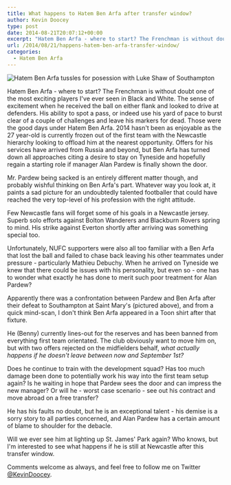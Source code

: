 ```yaml
---
title: What happens to Hatem Ben Arfa after transfer window?
author: Kevin Doocey
type: post
date: 2014-08-21T20:07:12+00:00
excerpt: "Hatem Ben Arfa - where to start? The Frenchman is without doubt one of the most exciting players I've ever seen in Black and White. The sense of excitement when he received the ball on either flank and looked to drive.."
url: /2014/08/21/happens-hatem-ben-arfa-transfer-window/
categories:
  - Hatem Ben Arfa
---
```


![Hatem Ben Arfa tussles for posession with Luke Shaw of Southampton](https://www.tynetime.com/wp-content/uploads/2014/08/Hatem-Ben-Arfa-NUFC-Southampton.jpg "Benny - How he and the man beside him have enjoyed different summers")

Hatem Ben Arfa - where to start? The Frenchman is without doubt one of the most exciting players I've ever seen in Black and White. The sense of excitement when he received the ball on either flank and looked to drive at defenders. His ability to spot a pass, or indeed use his yard of pace to burst clear of a couple of challenges and leave his markers for dead. Those were the good days under Hatem Ben Arfa. 2014 hasn't been as enjoyable as the 27 year-old is currently frozen out of the first team with the Newcastle hierarchy looking to offload him at the nearest opportunity. Offers for his services have arrived from Russia and beyond, but Ben Arfa has turned down all approaches citing a desire to stay on Tyneside and hopefully regain a starting role if manager Alan Pardew is finally shown the door.

Mr. Pardew being sacked is an entirely different matter though, and probably wishful thinking on Ben Arfa's part. Whatever way you look at, it paints a sad picture for an undoubtedly talented footballer that could have reached the very top-level of his profession with the right attitude.

Few Newcastle fans will forget some of his goals in a Newcastle jersey. Superb solo efforts against Bolton Wanderers and Blackburn Rovers spring to mind. His strike against Everton shortly after arriving was something special too.

Unfortunately, NUFC supporters were also all too familiar with a Ben Arfa that lost the ball and failed to chase back leaving his other teammates under pressure - particularly Mathieu Debuchy. When he arrived on Tyneside we knew that there could be issues with his personality, but even so - one has to wonder what exactly he has done to merit such poor treatment for Alan Pardew?

Apparently there was a confrontation between Pardew and Ben Arfa after their defeat to Southampton at Saint Mary's (pictured above), and from a quick mind-scan, I don't think Ben Arfa appeared in a Toon shirt after that fixture.

He (Benny) currently lines-out for the reserves and has been banned from everything first team orientated. The club obviously want to move him on, but with two offers rejected on the midfielders behalf, _what actually happens if he doesn't leave between now and September 1st?_

Does he continue to train with the development squad? Has too much damage been done to potentially work his way into the first team setup again? Is he waiting in hope that Pardew sees the door and can impress the new manager? Or will he - worst case scenario - see out his contract and move abroad on a free transfer?

He has his faults no doubt, but he is an exceptional talent - his demise is a sorry story to all parties concerned, and Alan Pardew has a certain amount of blame to shoulder for the debacle.

Will we ever see him at lighting up St. James' Park again? Who knows, but I'm interested to see what happens if he is still at Newcastle after this transfer window.

Comments welcome as always, and feel free to follow me on Twitter [@KevinDoocey](https://twitter.com/kevindoocey "doocey twitter").
